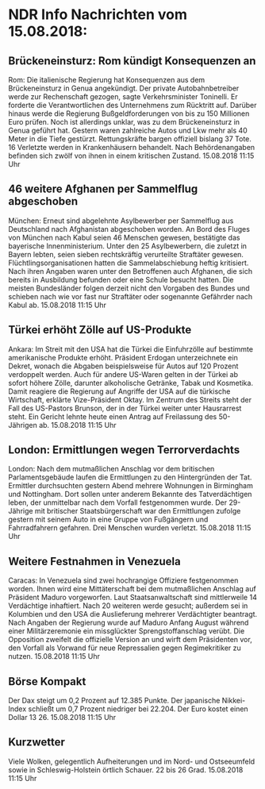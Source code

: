 # NDR Info Nachrichten vom 15.08.2018:


## Brückeneinsturz: Rom kündigt Konsequenzen an
Rom: Die italienische Regierung hat Konsequenzen aus dem Brückeneinsturz in Genua angekündigt. Der private Autobahnbetreiber werde zur Rechenschaft gezogen, sagte Verkehrsminister Toninelli. Er forderte die Verantwortlichen des Unternehmens zum Rücktritt auf. Darüber hinaus werde die Regierung Bußgeldforderungen von bis zu 150 Millionen Euro prüfen. Noch ist allerdings unklar, was zu dem Brückeneinsturz in Genua geführt hat. Gestern waren zahlreiche Autos und Lkw mehr als 40 Meter in die Tiefe gestürzt. Rettungskräfte bargen offiziell bislang 37 Tote. 16 Verletzte werden in Krankenhäusern behandelt. Nach Behördenangaben befinden sich zwölf von ihnen in einem kritischen Zustand. 15.08.2018 11:15 Uhr 

## 46 weitere Afghanen per Sammelflug abgeschoben
München: Erneut sind abgelehnte Asylbewerber per Sammelflug aus Deutschland nach Afghanistan abgeschoben worden. An Bord des Fluges von München nach Kabul seien 46 Menschen gewesen, bestätigte das bayerische Innenministerium. Unter den 25 Asylbewerbern, die zuletzt in Bayern lebten, seien sieben rechtskräftig verurteilte Straftäter gewesen. Flüchtlingsorganisationen hatten die Sammelabschiebung heftig kritisiert. Nach ihren Angaben waren unter den Betroffenen auch Afghanen, die sich bereits in Ausbildung befunden oder eine Schule besucht hatten. Die meisten Bundesländer folgen derzeit nicht den Vorgaben des Bundes und schieben nach wie vor fast nur Straftäter oder sogenannte Gefährder nach Kabul ab. 15.08.2018 11:15 Uhr 

## Türkei erhöht Zölle auf US-Produkte
Ankara: Im Streit mit den USA hat die Türkei die Einfuhrzölle auf bestimmte amerikanische Produkte erhöht. Präsident Erdogan unterzeichnete ein Dekret, wonach die Abgaben beispielsweise für Autos auf 120 Prozent verdoppelt werden. Auch für andere US-Waren gelten in der Türkei ab sofort höhere Zölle, darunter alkoholische Getränke, Tabak und Kosmetika. Damit reagiere die Regierung auf Angriffe der USA auf die türkische Wirtschaft, erklärte Vize-Präsident Oktay. Im Zentrum des Streits steht der Fall des US-Pastors Brunson, der in der Türkei weiter unter Hausrarrest steht. Ein Gericht lehnte heute einen Antrag auf Freilassung des 50-Jährigen ab. 15.08.2018 11:15 Uhr 

## London: Ermittlungen wegen Terrorverdachts
London: Nach dem mutmaßlichen Anschlag vor dem britischen Parlamentsgebäude laufen die Ermittlungen zu den Hintergründen der Tat. Ermittler durchsuchten gestern Abend mehrere Wohnungen in Birmingham und Nottingham. Dort sollen unter anderem Bekannte des Tatverdächtigen leben, der unmittelbar nach dem Vorfall festgenommen wurde. Der 29-Jährige mit britischer Staatsbürgerschaft war den Ermittlungen zufolge gestern mit seinem Auto in eine Gruppe von Fußgängern und Fahrradfahrern gefahren. Drei Menschen wurden verletzt. 15.08.2018 11:15 Uhr 

## Weitere Festnahmen in Venezuela
Caracas: 	In Venezuela sind zwei hochrangige Offiziere festgenommen worden. Ihnen wird eine Mittäterschaft bei dem mutmaßlichen Anschlag auf Präsident Maduro vorgeworfen. Laut Staatsanwaltschaft sind mittlerweile 14 Verdächtige inhaftiert. Nach 20 weiteren werde gesucht; außerdem sei in Kolumbien und den USA die Auslieferung mehrerer Verdächtigter beantragt. Nach Angaben der Regierung wurde auf Maduro Anfang August während einer Militärzeremonie ein missglückter Sprengstoffanschlag verübt. Die Opposition zweifelt die offizielle Version an und wirft dem Präsidenten vor, den Vorfall als Vorwand für neue Repressalien gegen Regimekritiker zu nutzen. 15.08.2018 11:15 Uhr 

## Börse Kompakt
Der Dax steigt um 0,2 Prozent auf 12.385  Punkte. Der japanische Nikkei-Index schließt um 0,7 Prozent niedriger bei 22.204. Der Euro kostet einen Dollar 13 26. 15.08.2018 11:15 Uhr 

## Kurzwetter
Viele Wolken, gelegentlich Aufheiterungen und im Nord- und Ostseeumfeld sowie in Schleswig-Holstein örtlich Schauer. 22 bis 26 Grad. 15.08.2018 11:15 Uhr 
